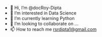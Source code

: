 - 👋 Hi, I’m @docRoy-Dipta
- 👀 I’m interested in Data Science
- 🌱 I’m currently learning Python
- 💞️ I’m looking to collaborate on ...
- 📫 How to reach me rsrdipta1@gmail.com

<!---
docRoy-Dipta/docRoy-Dipta is a ✨ special ✨ repository because its `README.md` (this file) appears on your GitHub profile.
You can click the Preview link to take a look at your changes.
--->
